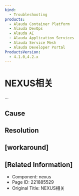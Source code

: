 ```yaml
---
kind:
  - Troubleshooting
products:
  - Alauda Container Platform
  - Alauda DevOps
  - Alauda AI
  - Alauda Application Services
  - Alauda Service Mesh
  - Alauda Developer Portal
ProductsVersion:
  - 4.1.0,4.2.x
---
```

<!-- A type of document that involves encountering a fault, diagnosing it, performing root cause analysis, and providing solutions. -->

# NEXUS相关

...

## Cause

## Resolution

## [workaround]

## [Related Information]
- Component: nexus
- Page ID: 221885529
- Original Title: NEXUS相关
